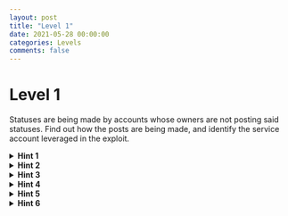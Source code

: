 ```yaml
---
layout: post
title: "Level 1"
date: 2021-05-28 00:00:00
categories: Levels
comments: false
---
```


# Level 1

Statuses are being made by accounts whose owners are not posting said statuses. Find out how the posts are being made, and identify the service account leveraged in the exploit.

<details>
	<summary><b>Hint 1</b></summary>
	<p></p>
	<p>Referring to the system diagram, statuses are stored within a table in the database, and all communication with the database goes through the api-engine. Therefore, we should navigate to the Compute instances page of the console, and investigate the api-engine.</p> 
	<code>https://console.cloud.google.com/compute/instances?project=[project_id]</code>
	<p> </p>
</details>

<details>
	<summary><b>Hint 2</b></summary>
	<p> </p>
	<p>The best way to investigate the current state of the api-engine is to SSH into it and view the source code the VM is running. Click on the SSH button for api-engine and wait for the popup to load. </p>
	<p> </p>
</details>

<details>
	<summary><b>Hint 3</b></summary>
	<p> </p>
  <p>The VM is built from a docker container, to  view the available containers, type:</p> 
	<code>Docker container ls</code>
	<p> </p>
	<p>You should quickly notice the attacker has kindly renamed the image being used, telling us that the image has been replaced and that the VM is running exploitative code. The last field of the container should be its name, which should look something like:</p>
	<code>klt-a6-fnld</code>
	<p> </p>
	<p>We can open a shell within the container by entering:</p> 
	<code>Docker exec -it [container_name] "/bin/sh"</code>
	<p> </p>
</details>

<details>
	<summary><b>Hint 4</b></summary>
	<p> </p>
	<p>Once in the container, simply type</p>
	<code>cat main.py</code>
	<p> </p>
	<p> to view the source code the VM is running.</p>
	<p>Here you can see a list of endpoints for making requests to the database. The add user, follow user, and delete user endpoints are all expected, but at the bottom there is an endpoint labeled "hacked" which accepts any and all sequel queries, no questions asked.</p>
	<p> </p>
	<p>We now know how the statuses were being posted to the database, but we don't know how the attacker managed to replace the VM container image. Let's investigate that.</p>
	<p> </p>
</details>
	
<details>
	<summary><b>Hint 5</b></summary>
	<p> </p>
	<p>Navigate to the Logs Explorer and query for the VM Instance resource type. The most recent events show that the api-engine was stopped and restarted, and going back a bit, the logs show that the VM’s metadata was altered prior to the restart, likely to change the url of the image the VM boots from on startup. All of these actions were authorized through the compute-admin service account, which tells us that compute-admin is compromised.</p>
	<p> </p>
</details>

<details>
	<summary><b>Hint 6</b></summary>
	<p> </p>
	<p>We have reached the end of the level. We know that posts were being made from an endpoint added to the api-engine by the attacker, which was made possible by leveraging the compute-admin account to change the boot image for the api-engine in its metadata. In the next level, we will investigate how the attacker got access to the compute-admin account, and how they acquired the source code for the api-engine.</p>
	<p> </p>
</details>
	




